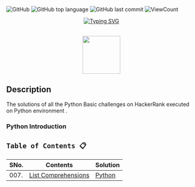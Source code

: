
![GitHub](https://img.shields.io/github/license/gowthamdongari/Python-Hacker-Rank)
![GitHub top language](https://img.shields.io/github/languages/top/gowthamdongari/Python-Hacker-Rank)
![GitHub last commit](https://img.shields.io/github/last-commit/gowthamdongari/Python-Hacker-Rank)
![ViewCount](https://views.whatilearened.today/views/github/gowthamdongari/Python-Hacker-Rank.svg?cache=remove)

<p align="center"><a href="https://git.io/typing-svg"><img src="https://readme-typing-svg.herokuapp.com?font=Fira+Code&weight=600&size=25&pause=1000&color=D0D3D4&background=000000&center=true&vCenter=true&width=435&lines=Python+Hacker+Rank+Solutions" alt="Typing SVG" /></a>
</p>

<p align="center">  
	<br>
	<a href="https://https://www.hackerrank.com/gowthamdongari">
        <img height=100 src="https://user-images.githubusercontent.com/1194257/65596422-1cef2080-df97-11e9-9abb-a225204d1805.png"> 
    </a>
    <br>
</p>

## Description
The solutions of all the Python Basic challenges on HackerRank executed on Python environment .

### Python Introduction

## `Table of Contents 📋`
| **SNo.**  | **Contents**                              | **Solution** |
|-----------|-------------------------------------------|--------------------|
| 007.        | [List Comprehensions](https://www.hackerrank.com/challenges/list-comprehensions/problem) | [Python](https://github.com/gowthamdongari/Python-Hacker-Rank/blob/79399b7f5fb834395090c292a844fbf6bfef33a1/2.%20Basic%20Data%20Types%20(6%20to%2012)/7.%20List%20Comprehension.py)  |